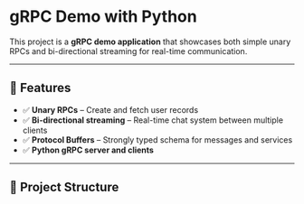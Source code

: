 # gRPC Demo with Python

This project is a **gRPC demo application** that showcases both simple unary RPCs and bi-directional streaming for real-time communication.

---

## 🚀 Features

- ✅ **Unary RPCs** – Create and fetch user records  
- ✅ **Bi-directional streaming** – Real-time chat system between multiple clients  
- ✅ **Protocol Buffers** – Strongly typed schema for messages and services  
- ✅ **Python gRPC server and clients**  

---

## 📂 Project Structure

